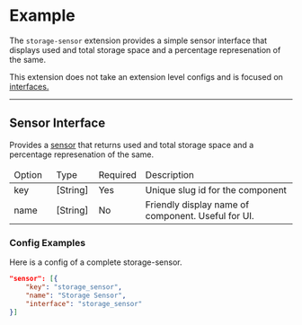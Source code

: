 # Example
The `storage-sensor` extension provides a simple sensor interface that displays used and total storage space and a percentage represenation of the same.

This extension does not take an extension level configs and is focused on [interfaces.]({{url('docs/developers-interfaces')}})

---
<div class="mb-2"></div>

## Sensor Interface
Provides a [sensor]({{url('docs/sensors')}}) that returns used and total storage space and a percentage represenation of the same.

<table class="mt-2 mb-4">
<thead><tr><td width="15%">Option</td><td width="15%">Type</td><td width="15%">Required</td><td width="55%">Description</td></tr></thead>
<tbody>
    <tr><td class="font-600">key</td><td class="text-italic text-sm">[String]</td><td>Yes</td><td class="text-xs">Unique slug id for the component</td></tr>
    <tr><td class="font-600">name</td><td class="text-italic text-sm">[String]</td><td>No</td><td class="text-xs">Friendly display name of component. Useful for UI.</td></tr>
</tbody>
</table>

### Config Examples
Here is a config of a complete storage-sensor.

```json
"sensor": [{
    "key": "storage_sensor",
    "name": "Storage Sensor",
    "interface": "storage_sensor"
}]
```
